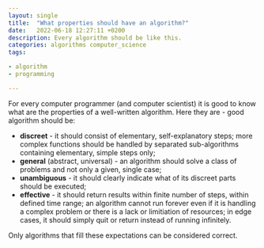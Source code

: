 ```yaml
---
layout: single
title:  "What properties should have an algorithm?"
date:   2022-06-18 12:27:11 +0200
description: Every algorithm should be like this.
categories: algorithms computer_science
tags:

- algorithm
- programming

---
```

For every computer programmer (and computer scientist) it is good to know
what are the properties of a well-written algorithm. Here they are - good algorithm should be:
- **discreet** - it should consist of elementary, self-explanatory steps; 
more complex functions should be handled by separated sub-algorithms containing elementary, simple steps only;
- **general** (abstract, universal) - an algorithm should solve a class of problems and not only a given, single case;
- **unambiguous** - it should clearly indicate what of its discreet parts should be executed;
- **effective** - it should return results within finite number of steps, within defined time range; an algorithm cannot run forever even if it is handling a complex problem or there is a lack or limitiation of resources;
  in edge cases, it should simply quit or return instead of running infinitely.

Only algorithms that fill these expectations can be considered correct.